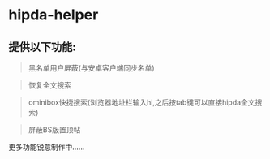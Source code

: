 # hipda-helper

## 提供以下功能:
> 黑名单用户屏蔽(与安卓客户端同步名单)

> 恢复全文搜索

> ominibox快捷搜索(浏览器地址栏输入hi,之后按tab键可以直接hipda全文搜索)

> 屏蔽BS版置顶帖

更多功能锐意制作中......
